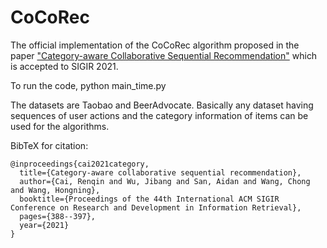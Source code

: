 # CoCoRec
The official implementation of the CoCoRec algorithm proposed in the paper ["Category-aware Collaborative Sequential Recommendation"](https://dl.acm.org/doi/abs/10.1145/3404835.3462832) which is accepted to SIGIR 2021.

To run the code, 
      python main_time.py


The datasets are Taobao and BeerAdvocate. Basically any dataset having sequences of user actions and the category information of items can be used for the algorithms.

BibTeX for citation:

```
@inproceedings{cai2021category,
  title={Category-aware collaborative sequential recommendation},
  author={Cai, Renqin and Wu, Jibang and San, Aidan and Wang, Chong and Wang, Hongning},
  booktitle={Proceedings of the 44th International ACM SIGIR Conference on Research and Development in Information Retrieval},
  pages={388--397},
  year={2021}
}
```
